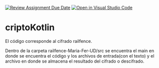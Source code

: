 [![Review Assignment Due Date](https://classroom.github.com/assets/deadline-readme-button-22041afd0340ce965d47ae6ef1cefeee28c7c493a6346c4f15d667ab976d596c.svg)](https://classroom.github.com/a/2QuvjImd)
[![Open in Visual Studio Code](https://classroom.github.com/assets/open-in-vscode-2e0aaae1b6195c2367325f4f02e2d04e9abb55f0b24a779b69b11b9e10269abc.svg)](https://classroom.github.com/online_ide?assignment_repo_id=18756652&assignment_repo_type=AssignmentRepo)
# criptoKotlin

El código corresponde al cifrado railfence.

Dentro de la carpeta railfence-Maria-Fer-UD/src se encuentra el main en donde se encuentra el código y los archivos de entrada(con el texto) y el archivo en donde se almacena el resultado del cifrado o descifrado.
